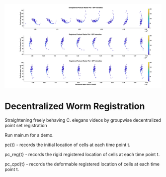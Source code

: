 ![Demo](https://github.com/evarol/Decentralized-Worm-Registration/blob/master/demo.png)



# Decentralized Worm Registration
 Straightening freely behaving C. elegans videos by groupwise decentralized point set registration

Run main.m for a demo.

pc{t} - records the initial location of cells at each time point t.

pc_reg{t} - records the rigid registered location of cells at each time point t.

pc_cpd{t} - records the deformable registered location of cells at each time point t.
